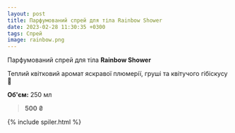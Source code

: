 ```yaml
---
layout: post
title: Парфумований спрей для тіла Rainbow Shower
date: 2023-02-28 11:30:35 +0300
tags: Спрей
image: rainbow.png
---
```


Парфумований спрей для тіла **Rainbow Shower**


Теплий квітковий аромат яскравої плюмерії, груші та квітучого гібіскусу🌸


**Об'єм:** 250 мл

>**500 ₴**

{% include spiler.html %}